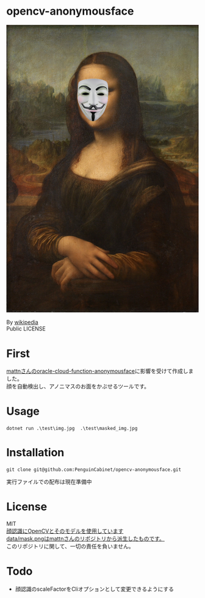 # opencv-anonymousface

![explain](test/masked_img.jpg)   

By [wikipedia](https://ja.wikipedia.org/wiki/%E3%83%A2%E3%83%8A%E3%83%BB%E3%83%AA%E3%82%B6#/media/%E3%83%95%E3%82%A1%E3%82%A4%E3%83%AB:Leonardo_da_Vinci_-_Mona_Lisa.jpg)    
Public LICENSE   

# First

[mattnさんのoracle-cloud-function-anonymousface](https://github.com/mattn/oracle-cloud-function-anonymousface)に影響を受けて作成しました。   
顔を自動検出し、アノニマスのお面をかぶせるツールです。

# Usage
```
dotnet run .\test\img.jpg  .\test\masked_img.jpg      
```

# Installation

```
git clone git@github.com:PenguinCabinet/opencv-anonymousface.git
```
実行ファイルでの配布は現在準備中

# License
MIT    
[顔認識にOpenCVとそのモデルを使用しています](https://github.com/opencv/opencv)    
[data/mask.pngはmattnさんのリポジトリから派生したものです。](https://github.com/mattn/oracle-cloud-function-anonymousface)   
このリポジトリに関して、一切の責任を負いません。

# Todo
* 顔認識のscaleFactorをCliオプションとして変更できるようにする
